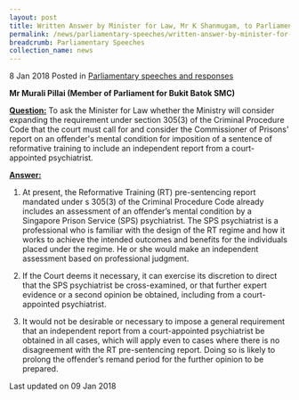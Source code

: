 ```yaml
---
layout: post
title: Written Answer by Minister for Law, Mr K Shanmugam, to Parliamentary Question on Offender's Mental Condition Considered for Sentence of Reformative Training
permalink: /news/parliamentary-speeches/written-answer-by-minister-for-law--mr-k-shanmugam--to-parliamen15
breadcrumb: Parliamentary Speeches
collection_name: news
---
```


8 Jan 2018 Posted in [Parliamentary speeches and responses](/news/parliamentary-speeches)

**Mr Murali Pillai (Member of Parliament for Bukit Batok SMC)**

**<u>Question:</u>**
To ask the Minister for Law whether the Ministry will consider expanding the requirement under section 305(3) of the Criminal Procedure Code that the court must call for and consider the Commissioner of Prisons' report on an offender's mental condition for imposition of a sentence of reformative training to include an independent report from a court-appointed psychiatrist.


**<u>Answer:</u>**

1. At present, the Reformative Training (RT) pre-sentencing report mandated under s 305(3) of the Criminal Procedure Code already includes an assessment of an offender’s mental condition by a Singapore Prison Service (SPS) psychiatrist. The SPS psychiatrist is a professional who is familiar with the design of the RT regime and how it works to achieve the intended outcomes and benefits for the individuals placed under the regime. He or she would make an independent assessment based on professional judgment.
 
2. If the Court deems it necessary, it can exercise its discretion to direct that the SPS psychiatrist be cross-examined, or that further expert evidence or a second opinion be obtained, including from a court-appointed psychiatrist.
 
3. It would not be desirable or necessary to impose a general requirement that an independent report from a court-appointed psychiatrist be obtained in all cases, which will apply even to cases where there is no disagreement with the RT pre-sentencing report.  Doing so is likely to prolong the offender’s remand period for the further opinion to be prepared.

<p class="right-side-updated">Last updated on 09 Jan 2018</p> 
